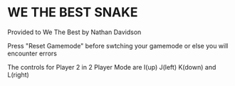 # WE THE BEST SNAKE

Provided to We The Best by Nathan Davidson

Press "Reset Gamemode" before swtching your gamemode or else you will encounter errors

The controls for Player 2 in 2 Player Mode are I(up) J(left) K(down) and L(right)
